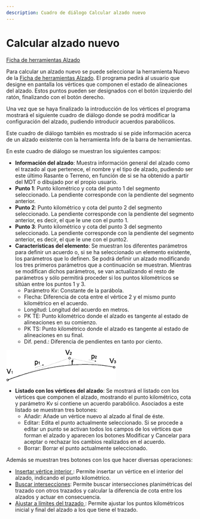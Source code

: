 ```yaml
---
description: Cuadro de diálogo Calcular alzado nuevo
---
```


# Calcular alzado nuevo

[Ficha de herramientas Alzado](../../../fichas-de-herramientas/ficha-de-herramientas-alzado.md)

Para calcular un alzado nuevo se puede seleccionar la herramienta Nuevo de la [Ficha de herramientas Alzado](../../../fichas-de-herramientas/ficha-de-herramientas-alzado.md). El programa pedirá al usuario que designe en pantalla los vértices que componen el estado de alineaciones del alzado. Estos puntos pueden ser designados con el botón izquierdo del ratón, finalizando con el botón derecho.

Una vez que se haya finalizado la introducción de los vértices el programa mostrará el siguiente cuadro de diálogo donde se podrá modificar la configuración del alzado, pudiendo introducir acuerdos parabólicos.

Este cuadro de diálogo también es mostrado si se pide información acerca de un alzado existente con la herramienta Info de la barra de herramientas.

En este cuadro de diálogo se muestran los siguientes campos:

* **Información del alzado**: Muestra información general del alzado como el trazado al que pertenece, el nombre y el tipo de alzado, pudiendo ser este último Rasante o Terreno, en función de si se ha obtenido a partir del MDT o dibujado por el propio usuario.
* **Punto 1**: Punto kilométrico y cota del punto 1 del segmento seleccionado. La pendiente corresponde con la pendiente del segmento anterior.
* **Punto 2**: Punto kilométrico y cota del punto 2 del segmento seleccionado. La pendiente corresponde con la pendiente del segmento anterior, es decir, el que le une con el punto 1.
* **Punto 3**: Punto kilométrico y cota del punto 3 del segmento seleccionado. La pendiente corresponde con la pendiente del segmento anterior, es decir, el que le une con el punto2.
* **Características del elemento**: Se muestran los diferentes parámetros para definir un acuerdo o, si se ha seleccionado un elemento existente, los parámetros que lo definen. Se podrá definir un alzado modificando los tres primeros parámetros que a continuación se muestran. Mientras se modifican dichos parámetros, se van actualizando el resto de parámetros y sólo permitirá proceder si los puntos kilométricos se sitúan entre los puntos 1 y 3.
  * Parámetro Kv: Constante de la parábola.
  * Flecha: Diferencia de cota entre el vértice 2 y el mismo punto kilométrico en el acuerdo.
  * Longitud: Longitud del acuerdo en metros.
  * PK TE: Punto kilométrico donde el alzado es tangente al estado de alineaciones en su comienzo.
  * PK TS: Punto kilométrico donde el alzado es tangente al estado de alineaciones en su final.
  * Dif. pend.: Diferencia de pendientes en tanto por ciento.

![](../../../../.gitbook/assets/acuerdo.gif)

* **Listado con los vértices del alzado**: Se mostrará el listado con los vértices que componen el alzado, mostrando el punto kilométrico, cota y parámetro Kv si contiene un acuerdo parabólico. Asociados a este listado se muestran tres botones:
  * Añadir: Añade un vértice nuevo al alzado al final de éste.
  * Editar: Edita el punto actualmente seleccionado. Si se procede a editar un punto se activan todos los campos de los vértices que forman el alzado y aparecen los botones Modificar y Cancelar para aceptar o rechazar los cambios realizados en el acuerdo.
  * Borrar: Borrar el punto actualmente seleccionado.

Además se muestran tres botones con los que hacer diversas operaciones:

* [Insertar vértice interior ](../insertar-vertice-interior.md): Permite insertar un vértice en el interior del alzado, indicando el punto kilométrico.
* [Buscar intersecciones](../buscar-intersecciones.md): Permite buscar intersecciones planimétricas del trazado con otros trazados y calcular la diferencia de cota entre los alzados y actuar en consecuencia.
* [Ajustar a límites del trazado ](ajustar-a-limites-del-trazado.md): Permite ajustar los puntos kilométricos inicial y final del alzado a los que tiene el trazado.

